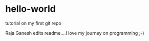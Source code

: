 # hello-world
tutorial on my first git repo

Raja Ganesh edits readme....I love my journey on programming ;-)
